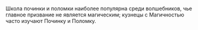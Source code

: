 Школа починки и поломки наиболее популярна среди волшебников, чье главное призвание не является магическим; кузнецы с Магичностью часто изучают Починку и Поломку.

